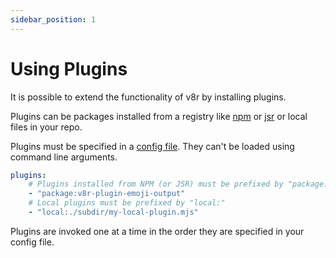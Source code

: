 ```yaml
---
sidebar_position: 1
---
```


# Using Plugins

It is possible to extend the functionality of v8r by installing plugins.

Plugins can be packages installed from a registry like [npm](https://www.npmjs.com/) or [jsr](https://jsr.io/) or local files in your repo.

Plugins must be specified in a [config file](../configuration.md). They can't be loaded using command line arguments.

```yaml title=".v8rrc.yml"
plugins:
    # Plugins installed from NPM (or JSR) must be prefixed by "package:"
    - "package:v8r-plugin-emoji-output"
    # Local plugins must be prefixed by "local:"
    - "local:./subdir/my-local-plugin.mjs"
```

Plugins are invoked one at a time in the order they are specified in your config file.
